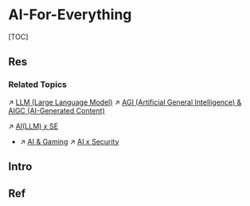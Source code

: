 # AI-For-Everything

[TOC]



## Res
### Related Topics
↗ [LLM (Large Language Model)](../Natural%20Language%20Processing%20(NLP)%20&%20Computational%20Linguistics/🦑%20LLM%20(Large%20Language%20Model)/LLM%20(Large%20Language%20Model).md)
↗ [AGI (Artificial General Intelligence) & AIGC (AI-Generated Content)](../AGI%20(Artificial%20General%20Intelligence)%20&%20AIGC%20(AI-Generated%20Content)/AGI%20(Artificial%20General%20Intelligence)%20&%20AIGC%20(AI-Generated%20Content).md)

↗ [AI(LLM) x SE](../../../Software%20Engineering/🤖%20AI(LLM)%20x%20SE/AI(LLM)%20x%20SE.md)
- ↗ [AI & Gaming](../../../Software%20Engineering/🤖%20AI(LLM)%20x%20SE/AI%20&%20Gaming/AI%20&%20Gaming.md)
↗ [AI x Security](../../../CyberSecurity/🤖%20AI%20x%20Security/AI%20x%20Security.md)



## Intro



## Ref
